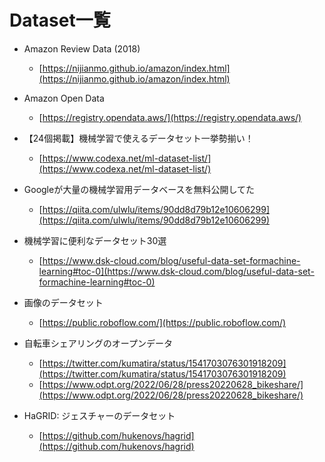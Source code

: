 # Dataset一覧

- Amazon Review Data (2018)
  - [https://nijianmo.github.io/amazon/index.html](https://nijianmo.github.io/amazon/index.html)

- Amazon Open Data
  - [https://registry.opendata.aws/](https://registry.opendata.aws/)

- 【24個掲載】機械学習で使えるデータセット一挙勢揃い！
  - [https://www.codexa.net/ml-dataset-list/](https://www.codexa.net/ml-dataset-list/)

- Googleが大量の機械学習用データベースを無料公開してた
  - [https://qiita.com/ulwlu/items/90dd8d79b12e10606299](https://qiita.com/ulwlu/items/90dd8d79b12e10606299)

- 機械学習に便利なデータセット30選
  - [https://www.dsk-cloud.com/blog/useful-data-set-formachine-learning#toc-0](https://www.dsk-cloud.com/blog/useful-data-set-formachine-learning#toc-0)

- 画像のデータセット
  - [https://public.roboflow.com/](https://public.roboflow.com/)

- 自転車シェアリングのオープンデータ
  - [https://twitter.com/kumatira/status/1541703076301918209](https://twitter.com/kumatira/status/1541703076301918209)
  - [https://www.odpt.org/2022/06/28/press20220628_bikeshare/](https://www.odpt.org/2022/06/28/press20220628_bikeshare/)

- HaGRID: ジェスチャーのデータセット
  - [https://github.com/hukenovs/hagrid](https://github.com/hukenovs/hagrid)
